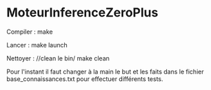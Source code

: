 # MoteurInferenceZeroPlus

Compiler :
    make

Lancer :
    make launch

Nettoyer : //clean le bin/ 
    make clean

Pour l'instant il faut changer à la main le but et les faits dans le fichier base_connaissances.txt pour effectuer différents tests.


